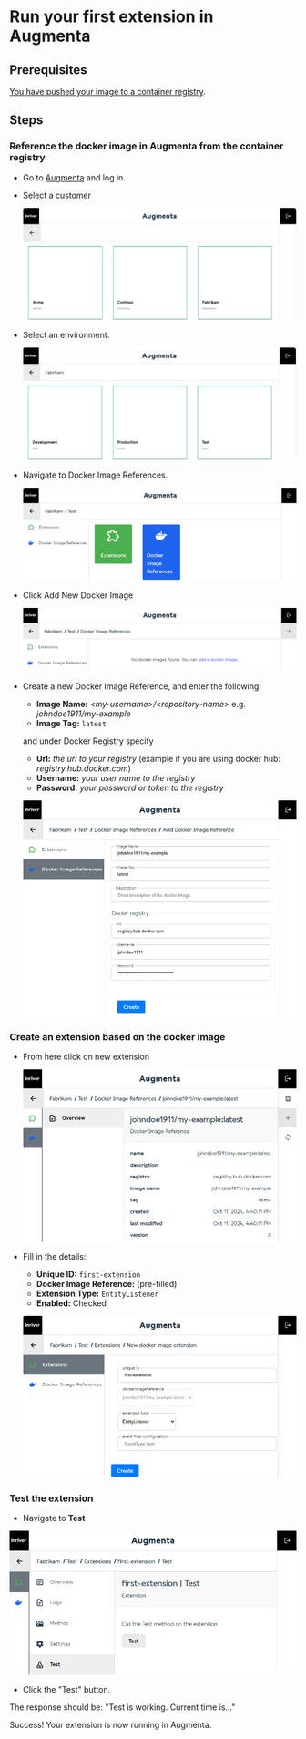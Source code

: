 # Run your first extension in Augmenta

## Prerequisites

[You have pushed your image to a container registry](tag-and-push-to-container-registry.md).

## Steps

### Reference the docker image in Augmenta from the container registry

* Go to [Augmenta](https://augmenta-test1a-euw.inriver.io/) and log in.

* Select a customer

  ![Select customer](../screenshots/augmenta-ui/select-customer.png)

* Select an environment.

  ![Select environment](../screenshots/augmenta-ui/select-environment.png)

* Navigate to Docker Image References.

  ![Select Docker Image References](../screenshots/augmenta-ui/select-docker-image-references.png)

* Click Add New Docker Image

  ![Click Add](../screenshots/augmenta-ui/add-new-docker-image-reference.png)

* Create a new Docker Image Reference, and enter the following:
  * **Image Name:** _\<my-username>/\<repository-name>_ e.g. _johndoe1911/my-example_
  * **Image Tag:** `latest`

  and under Docker Registry specify

  * **Url:** _the url to your registry_ (example if you are using docker hub: _registry.hub.docker.com_)
  * **Username:** _your user name to the registry_
  * **Password:** _your password or token to the registry_

  ![Create a new Docker Image Reference](../screenshots/augmenta-ui/create-docker-image-reference.png)

### Create an extension based on the docker image

* From here click on new extension

  ![Click on New Extension](../screenshots/augmenta-ui/select-new-extension.png)

* Fill in the details:

  * **Unique ID:** `first-extension`
  * **Docker Image Reference:** (pre-filled)
  * **Extension Type:** `EntityListener`
  * **Enabled:** Checked

  ![Fill in the details](../screenshots/augmenta-ui/new-extension-fill-in-details.png)

### Test the extension

* Navigate to **Test**

![Navigate to Test](../screenshots/augmenta-ui/navigate-to-test.png)

* Click the "Test" button.

The response should be: "Test is working. Current time is..."

Success! Your extension is now running in Augmenta.
